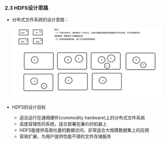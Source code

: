 ### 2.3 HDFS设计思路

- 分布式文件系统的设计思路：

  ![](img/hdfs_arc.png)


- HDFS的设计目标
  - 适合运行在通用硬件(commodity hardware)上的分布式文件系统
  - 高度容错性的系统，适合部署在廉价的机器上
  - HDFS能提供高吞吐量的数据访问，非常适合大规模数据集上的应用
  - 容易扩展，为用户提供性能不错的文件存储服务

